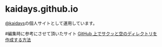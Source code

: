 # kaidays.github.io

[@kaidays](https://twitter.com/kaidays)の個人サイトとして運用しています。


#編集時に参考にさせて頂いたサイト
[GitHub 上でサクッと空のディレクトリを作成する方法](https://qiita.com/tommy_aka_jps/items/b2ae85cbeab77e12a925)
